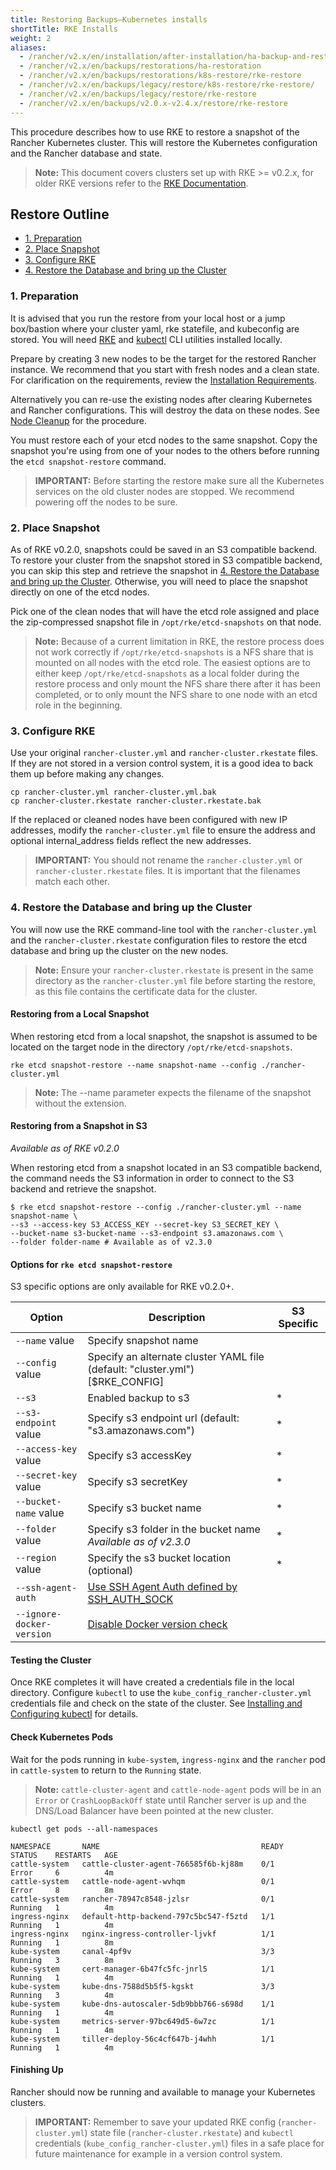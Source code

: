 ```yaml
---
title: Restoring Backups—Kubernetes installs
shortTitle: RKE Installs
weight: 2
aliases:
  - /rancher/v2.x/en/installation/after-installation/ha-backup-and-restoration/
  - /rancher/v2.x/en/backups/restorations/ha-restoration
  - /rancher/v2.x/en/backups/restorations/k8s-restore/rke-restore
  - /rancher/v2.x/en/backups/legacy/restore/k8s-restore/rke-restore/
  - /rancher/v2.x/en/backups/legacy/restore/rke-restore
  - /rancher/v2.x/en/backups/v2.0.x-v2.4.x/restore/rke-restore
---
```


This procedure describes how to use RKE to restore a snapshot of the Rancher Kubernetes cluster. 
This will restore the Kubernetes configuration and the Rancher database and state.

> **Note:** This document covers clusters set up with RKE >= v0.2.x, for older RKE versions refer to the [RKE Documentation]({{<baseurl>}}/rke/latest/en/etcd-snapshots/restoring-from-backup).

## Restore Outline

<!-- TOC -->

- [1. Preparation](#1-preparation)
- [2. Place Snapshot](#2-place-snapshot)
- [3. Configure RKE](#3-configure-rke)
- [4. Restore the Database and bring up the Cluster](#4-restore-the-database-and-bring-up-the-cluster)

<!-- /TOC -->

### 1. Preparation

It is advised that you run the restore from your local host or a jump box/bastion where your cluster yaml, rke statefile, and kubeconfig are stored.  You will need [RKE]({{<baseurl>}}/rke/latest/en/installation/) and [kubectl]({{<baseurl>}}/rancher/v2.x/en/faq/kubectl/) CLI utilities installed locally.

Prepare by creating 3 new nodes to be the target for the restored Rancher instance.  We recommend that you start with fresh nodes and a clean state. For clarification on the requirements, review the [Installation Requirements](https://rancher.com/docs/rancher/v2.x/en/installation/requirements/).  

Alternatively you can re-use the existing nodes after clearing Kubernetes and Rancher configurations. This will destroy the data on these nodes. See [Node Cleanup]({{<baseurl>}}/rancher/v2.x/en/faq/cleaning-cluster-nodes/) for the procedure.

You must restore each of your etcd nodes to the same snapshot. Copy the snapshot you're using from one of your nodes to the others before running the `etcd snapshot-restore` command.

> **IMPORTANT:** Before starting the restore make sure all the Kubernetes services on the old cluster nodes are stopped. We recommend powering off the nodes to be sure.

### 2. Place Snapshot

As of RKE v0.2.0, snapshots could be saved in an S3 compatible backend. To restore your cluster from the snapshot stored in S3 compatible backend, you can skip this step and retrieve the snapshot in [4. Restore the Database and bring up the Cluster](#4-restore-the-database-and-bring-up-the-cluster). Otherwise, you will need to place the snapshot directly on one of the etcd nodes.

Pick one of the clean nodes that will have the etcd role assigned and place the zip-compressed snapshot file in `/opt/rke/etcd-snapshots` on that node.

> **Note:** Because of a current limitation in RKE, the restore process does not work correctly if `/opt/rke/etcd-snapshots` is a NFS share that is mounted on all nodes with the etcd role. The easiest options are to either keep `/opt/rke/etcd-snapshots` as a local folder during the restore process and only mount the NFS share there after it has been completed, or to only mount the NFS share to one node with an etcd role in the beginning.

### 3. Configure RKE

Use your original `rancher-cluster.yml` and `rancher-cluster.rkestate` files. If they are not stored in a version control system, it is a good idea to back them up before making any changes.

```
cp rancher-cluster.yml rancher-cluster.yml.bak
cp rancher-cluster.rkestate rancher-cluster.rkestate.bak
```

If the replaced or cleaned nodes have been configured with new IP addresses, modify the `rancher-cluster.yml` file to ensure the address and optional internal_address fields reflect the new addresses.

> **IMPORTANT:** You should not rename the `rancher-cluster.yml` or `rancher-cluster.rkestate` files. It is important that the filenames match each other.

### 4. Restore the Database and bring up the Cluster

You will now use the RKE command-line tool with the `rancher-cluster.yml` and the `rancher-cluster.rkestate` configuration files to restore the etcd database and bring up the cluster on the new nodes.

> **Note:** Ensure your `rancher-cluster.rkestate` is present in the same directory as the `rancher-cluster.yml` file before starting the restore, as this file contains the certificate data for the cluster.

#### Restoring from a Local Snapshot

When restoring etcd from a local snapshot, the snapshot is assumed to be located on the target node in the directory `/opt/rke/etcd-snapshots`.

```
rke etcd snapshot-restore --name snapshot-name --config ./rancher-cluster.yml
```

> **Note:** The --name parameter expects the filename of the snapshot without the extension.

#### Restoring from a Snapshot in S3

_Available as of RKE v0.2.0_

When restoring etcd from a snapshot located in an S3 compatible backend, the command needs the S3 information in order to connect to the S3 backend and retrieve the snapshot.

```
$ rke etcd snapshot-restore --config ./rancher-cluster.yml --name snapshot-name \
--s3 --access-key S3_ACCESS_KEY --secret-key S3_SECRET_KEY \
--bucket-name s3-bucket-name --s3-endpoint s3.amazonaws.com \
--folder folder-name # Available as of v2.3.0
```

#### Options for `rke etcd snapshot-restore`

S3 specific options are only available for RKE v0.2.0+.

| Option | Description | S3 Specific |
| --- | --- | ---|
| `--name` value            |  Specify snapshot name | |
| `--config` value          |  Specify an alternate cluster YAML file (default: "cluster.yml") [$RKE_CONFIG] | |
| `--s3`                    |  Enabled backup to s3 |* |
| `--s3-endpoint` value     |  Specify s3 endpoint url (default: "s3.amazonaws.com") | * |
| `--access-key` value      |  Specify s3 accessKey | *|
| `--secret-key` value      |  Specify s3 secretKey | *|
| `--bucket-name` value     |  Specify s3 bucket name | *|
| `--folder` value |  Specify s3 folder in the bucket name _Available as of v2.3.0_ | *|
| `--region` value          |  Specify the s3 bucket location (optional) | *|
| `--ssh-agent-auth`      |   [Use SSH Agent Auth defined by SSH_AUTH_SOCK]({{<baseurl>}}/rke/latest/en/config-options/#ssh-agent) | |
| `--ignore-docker-version`  | [Disable Docker version check]({{<baseurl>}}/rke/latest/en/config-options/#supported-docker-versions) |

#### Testing the Cluster

Once RKE completes it will have created a credentials file in the local directory.  Configure `kubectl` to use the `kube_config_rancher-cluster.yml` credentials file and check on the state of the cluster. See [Installing and Configuring kubectl]({{<baseurl>}}/rancher/v2.x/en/faq/kubectl/#configuration) for details.

#### Check Kubernetes Pods

Wait for the pods running in `kube-system`, `ingress-nginx` and the `rancher` pod in `cattle-system` to return to the `Running` state.

> **Note:** `cattle-cluster-agent` and `cattle-node-agent` pods will be in an `Error` or `CrashLoopBackOff` state until Rancher server is up and the DNS/Load Balancer have been pointed at the new cluster.

```
kubectl get pods --all-namespaces

NAMESPACE       NAME                                    READY     STATUS    RESTARTS   AGE
cattle-system   cattle-cluster-agent-766585f6b-kj88m    0/1       Error     6          4m
cattle-system   cattle-node-agent-wvhqm                 0/1       Error     8          8m
cattle-system   rancher-78947c8548-jzlsr                0/1       Running   1          4m
ingress-nginx   default-http-backend-797c5bc547-f5ztd   1/1       Running   1          4m
ingress-nginx   nginx-ingress-controller-ljvkf          1/1       Running   1          8m
kube-system     canal-4pf9v                             3/3       Running   3          8m
kube-system     cert-manager-6b47fc5fc-jnrl5            1/1       Running   1          4m
kube-system     kube-dns-7588d5b5f5-kgskt               3/3       Running   3          4m
kube-system     kube-dns-autoscaler-5db9bbb766-s698d    1/1       Running   1          4m
kube-system     metrics-server-97bc649d5-6w7zc          1/1       Running   1          4m
kube-system     tiller-deploy-56c4cf647b-j4whh          1/1       Running   1          4m
```

#### Finishing Up

Rancher should now be running and available to manage your Kubernetes clusters. 
> **IMPORTANT:** Remember to save your updated RKE config (`rancher-cluster.yml`) state file (`rancher-cluster.rkestate`) and `kubectl` credentials (`kube_config_rancher-cluster.yml`) files in a safe place for future maintenance for example in a version control system.
